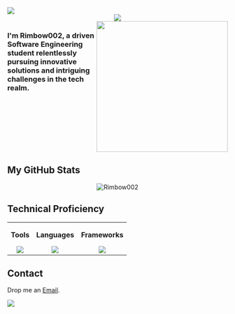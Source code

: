 <img src="https://user-images.githubusercontent.com/73097560/115834477-dbab4500-a447-11eb-908a-139a6edaec5c.gif">

<div align="center";>
<img src="https://readme-typing-svg.herokuapp.com?font=Time+New+Roman&color=blue&size=50&width=250&height=70&lines=Rimbow002">  
</div>
<div style="display: flex; width: 100%;">
  <div style="flex: 1;">
    <h3>I'm Rimbow002, a driven Software Engineering student relentlessly pursuing innovative solutions and intriguing challenges in the tech realm.</h3>
  </div>
  <div style="flex: 1; text-align: right;"; align="center">
    <img src="https://cdn.dribbble.com/users/1277312/screenshots/14733298/media/39b1045e593737587dd60e42c8422d1f.gif" width="300" />
  </div>
</div>



<h2>My GitHub Stats</h2>
<p align="center"><img src="https://github-readme-stats.vercel.app/api?username=Rimbow002&theme=dark&hide_border=false&include_all_commits=false&count_private=false" alt="Rimbow002"/></p>

<h2>Technical Proficiency</h2>
<div align="center" border="0"> 
<table cellspacing="20">
  <tr border="0">
    <td valign="top" align="center" >
      <div>
        <p><b>Tools</b></p>
        <a href="https://skillicons.dev">
          <img src="https://skillicons.dev/icons?i=azure,firebase,git,github,idea,mysql,netlify,postman,visualstudio&perline=4" />
        </a>
      </div>
    </td>
    <td valign="top" align="center">
      <div>
        <p><b>Languages</b></p>
        <a href="https://skillicons.dev">
          <img src="https://skillicons.dev/icons?i=cs,cpp,css,gherkin,html,java,js,py&perline=4" />
        </a>
      </div>
    </td>
    <td valign="top" align="center">
      <div>
        <p><b>Frameworks</b></p>
        <a href="https://skillicons.dev">
          <img src="https://skillicons.dev/icons?i=dotnet,spring,tailwind&perline=4" />
        </a>
      </div>
    </td>
  </tr>
</table>
</div>

<h2>Contact</h2>
<p>Drop me an <a href="mailto:enzotrujilloacosta@gmail.com">Email</a>.</p>
<img src="https://user-images.githubusercontent.com/73097560/115834477-dbab4500-a447-11eb-908a-139a6edaec5c.gif">

